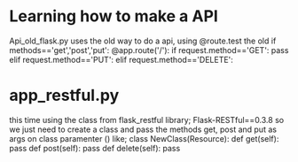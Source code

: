 # Learning how to make a API
 Api_old_flask.py
  uses the old way to do a api, using @route.test
  the old if methods=='get','post','put':
    @app.route('/'):
        if request.method=='GET':
          pass
        elif request.method=='PUT':
        elif request.method=='DELETE':
        
# app_restful.py
  this time using the class from flask_restful library; Flask-RESTful==0.3.8
  so we just need to create a class and pass the methods get, post and put as args on class paramenter ()
    like;
      class NewClass(Resource):
        def get(self):
          pass
        def post(self):
          pass
        def delete(self):
          pass
